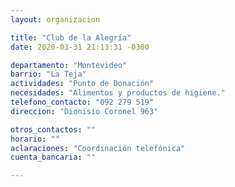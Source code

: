 ```yaml
---
layout: organizacion

title: "Club de la Alegría"
date: 2020-03-31 21:13:31 -0300

departamento: "Montevideo"
barrio: "La Teja"
actividades: "Punto de Donación"
necesidades: "Alimentos y productos de higiene."
telefono_contacto: "092 279 519"
direccion: "Dionisio Coronel 963"

otros_contactos: ""
horario: ""
aclaraciones: "Coordinación telefónica"
cuenta_bancaria: ""

---
```

